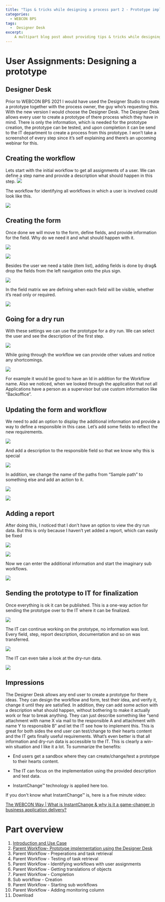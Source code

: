 ```yaml
---
title: "Tips & tricks while designing a process part 2 - Prototype implementation via Designer Desk"
categories:
  - WEBCON BPS
tags:
  -  Designer Desk 
excerpt:
    A multipart blog post about providing tips & tricks while designing a WEBCON BPS process.
---
```

    
# User Assignments: Designing a prototype

## Designer Desk

Prior to WEBCON BPS 2021 I would have used the Designer Studio to create a
prototype together with the process owner, the guy who’s requesting this. With
the new version I would choose the Designer Desk. The Designer Desk allows every
user to create a prototype of there process which they have in mind. There is
only the information, which is needed for the prototype creation, the prototype
can be tested, and upon completion it can be send to the IT department to create
a process from this prototype. I won’t take a screenshot of every step since
it’s self explaining and there’s an upcoming webinar for this.

## Creating the workflow

Lets start with the initial workflow to get all assignments of a user. We can
define a step name and provide a description what should happen in this step.
![](/assets/images/posts/tips-and-tricks-process-design/9092de44ddde237ad18da9ecc2aa413d.png)

The workflow for identifying all workflows in which a user is involved could
look like this.

![](/assets/images/posts/tips-and-tricks-process-design/2aa80e53cb00ebfce08b0a344cadb2de.png)

## Creating the form

Once done we will move to the form, define fields, and provide information for
the field. Why do we need it and what should happen with it.

![](/assets/images/posts/tips-and-tricks-process-design/6b89fda0613ebb419a3c4cbe1af528d1.png)

![](/assets/images/posts/tips-and-tricks-process-design/d6c37b764a739f716dfcfffb8a81f425.png)

Besides the user we need a table (item list), adding fields is done by drag&
drop the fields from the left navigation onto the plus sign.

![](/assets/images/posts/tips-and-tricks-process-design/3089a8fd71e09e70589780b5d0cf8958.png)

In the field matrix we are defining when each field will be visible, whether
it’s read only or required.

![](/assets/images/posts/tips-and-tricks-process-design/6a909a1d1429d65a226eefb2838938ab.png)

## Going for a dry run

With these settings we can use the prototype for a dry run. We can select the
user and see the description of the first step.

![](/assets/images/posts/tips-and-tricks-process-design/f7c5adc0abff5aaa40777274ac588e43.png)

While going through the workflow we can provide other values and notice any
shortcomings.

![](/assets/images/posts/tips-and-tricks-process-design/fe1435a674aba314bca4c0d3f82c1e3a.png)

For example it would be good to have an Id in addition for the Workflow name.
Also we noticed, when we looked through the application that not all
Applications have a person as a supervisor but use custom information like
“Backoffice”.

## Updating the form and workflow

We need to add an option to display the additional information and provide a way
to define a responsible in this case. Let’s add some fields to reflect the new
requirements.

![](/assets/images/posts/tips-and-tricks-process-design/4e3483580dbf3b8efad13afb1ed6079e.png)

And add a description to the responsible field so that we know why this is
special

![](/assets/images/posts/tips-and-tricks-process-design/649098c7fdb4f1e24f6cb4204b696b26.png)

In addition, we change the name of the paths from “Sample path” to something
else and add an action to it.

![](/assets/images/posts/tips-and-tricks-process-design/c83aec0a3bac5d6a75ad8f3df2e09ff7.png)

![](/assets/images/posts/tips-and-tricks-process-design/480a347c752f8c50f4a7cb853308b8a4.png)

## Adding a report

After doing this, I noticed that I don’t have an option to view the dry run
data. But this is only because I haven’t yet added a report, which can easily be
fixed

![](/assets/images/posts/tips-and-tricks-process-design/13d510b21a6cb57954a768fd352d35a6.png)

![](/assets/images/posts/tips-and-tricks-process-design/df34cb6365a81f0ca739a4dff8046f33.png)

Now we can enter the additional information and start the imaginary sub
workflows.

![](/assets/images/posts/tips-and-tricks-process-design/b1cd6e530e57dbffb08e880ab5755738.png)

## Sending the prototype to IT for finalization

Once everything is ok it can be published. This is a one-way action for sending
the prototype over to the IT where it can be finalized.

![](/assets/images/posts/tips-and-tricks-process-design/24dbf27b4a521abe1ed2cb606e6d34f4.png)

The IT can continue working on the prototype, no information was lost. Every
field, step, report description, documentation and so on was transferred.

![](/assets/images/posts/tips-and-tricks-process-design/8fe1f72ed5ab3e59aaa3b12c7b91be30.png)

The IT can even take a look at the dry-run data.

![](/assets/images/posts/tips-and-tricks-process-design/ed75a9cbd9e0d0cb6680588367b376b2.png)

## Impressions

The Designer Desk allows any end user to create a prototype for there ideas.
They can design the workflow and form, test their idea, and verify it, change it
until they are satisfied. In addition, they can add some action with a
description what should happen, without bothering to make it actually work or
fear to break anything. They can just describe something like “send attachment
with name X via mail to the responsible A and attachment with name Y to
responsible B” and let the IT see how to implement this. This is great for both
sides the end user can test/change to their hearts content and the IT gets
finally useful requirements. What’s even better is that all information and
dry-run data is accessible to the IT. This is clearly a win-win situation and I
like it a lot. To summarize the benefits:

-   End users get a sandbox where they can create/change/test a prototype to
    their hearts content.

-   The IT can focus on the implementation using the provided description and
    test data.

-   InstantChange™ technology is applied here too.

If you don't know what InstantChange™ is, here is a five minute video:

[The WEBCON Way \| What is InstantChange & why is it a game-changer in business application delivery?](https://www.youtube.com/watch?v=wAwxyiHI1yw)


# Part overview
1. [Introduction and Use Case](/posts/2021/02/01/tips-and-tricks-process-design-part-1)
2. [Parent Workflow- Prototype implementation using the Designer Desk](/posts/2021/02/08/tips-and-tricks-process-design-part-2)
3. Parent Workflow - Preperations and task retrieval
4. Parent Workflow - Testing of task retrieval
5. Parent Workflow - Identifying workflows with user assignments
6. Parent Workflow - Getting translations of objects
7. Parent Workflow - Completion
8. Sub workflow - Creation 
9. Parent Workflow - Starting sub workflows
10. Parent Workflow - Adding monitoring column
11. Download
